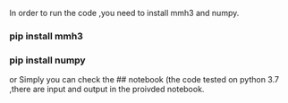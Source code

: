 In order to run the code ,you need to install mmh3 and numpy. 

### pip install mmh3
### pip install numpy

or Simply you can check the ## notebook (the code tested on python 3.7 ,there are input and output in the proivded notebook.

